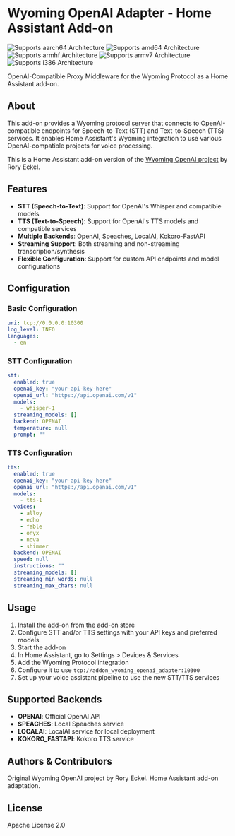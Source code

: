 # Wyoming OpenAI Adapter - Home Assistant Add-on

![Supports aarch64 Architecture][aarch64-shield]
![Supports amd64 Architecture][amd64-shield]
![Supports armhf Architecture][armhf-shield]
![Supports armv7 Architecture][armv7-shield]
![Supports i386 Architecture][i386-shield]

OpenAI-Compatible Proxy Middleware for the Wyoming Protocol as a Home Assistant add-on.

## About

This add-on provides a Wyoming protocol server that connects to OpenAI-compatible endpoints for Speech-to-Text (STT) and Text-to-Speech (TTS) services. It enables Home Assistant's Wyoming integration to use various OpenAI-compatible projects for voice processing.

This is a Home Assistant add-on version of the [Wyoming OpenAI project](https://github.com/roryeckel/wyoming-openai) by Rory Eckel.

## Features

- **STT (Speech-to-Text)**: Support for OpenAI's Whisper and compatible models
- **TTS (Text-to-Speech)**: Support for OpenAI's TTS models and compatible services
- **Multiple Backends**: OpenAI, Speaches, LocalAI, Kokoro-FastAPI
- **Streaming Support**: Both streaming and non-streaming transcription/synthesis
- **Flexible Configuration**: Support for custom API endpoints and model configurations

## Configuration

### Basic Configuration

```yaml
uri: tcp://0.0.0.0:10300
log_level: INFO
languages:
  - en
```

### STT Configuration

```yaml
stt:
  enabled: true
  openai_key: "your-api-key-here"
  openai_url: "https://api.openai.com/v1"
  models:
    - whisper-1
  streaming_models: []
  backend: OPENAI
  temperature: null
  prompt: ""
```

### TTS Configuration

```yaml
tts:
  enabled: true
  openai_key: "your-api-key-here"
  openai_url: "https://api.openai.com/v1"
  models:
    - tts-1
  voices:
    - alloy
    - echo
    - fable
    - onyx
    - nova
    - shimmer
  backend: OPENAI
  speed: null
  instructions: ""
  streaming_models: []
  streaming_min_words: null
  streaming_max_chars: null
```

## Usage

1. Install the add-on from the add-on store
2. Configure STT and/or TTS settings with your API keys and preferred models
3. Start the add-on
4. In Home Assistant, go to Settings > Devices & Services
5. Add the Wyoming Protocol integration
6. Configure it to use `tcp://addon_wyoming_openai_adapter:10300`
7. Set up your voice assistant pipeline to use the new STT/TTS services

## Supported Backends

- **OPENAI**: Official OpenAI API
- **SPEACHES**: Local Speaches service
- **LOCALAI**: LocalAI service for local deployment
- **KOKORO_FASTAPI**: Kokoro TTS service

## Authors & Contributors

Original Wyoming OpenAI project by Rory Eckel.
Home Assistant add-on adaptation.

## License

Apache License 2.0

[aarch64-shield]: https://img.shields.io/badge/aarch64-yes-green.svg
[amd64-shield]: https://img.shields.io/badge/amd64-yes-green.svg
[armhf-shield]: https://img.shields.io/badge/armhf-yes-green.svg
[armv7-shield]: https://img.shields.io/badge/armv7-yes-green.svg
[i386-shield]: https://img.shields.io/badge/i386-yes-green.svg